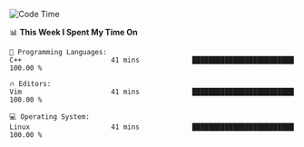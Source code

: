 <!-- [![Top Langs](https://github-readme-stats.vercel.app/api/top-langs/?username=gagahsyuja&theme=dracula&hide_border=true&border_radius=7)](https://github.com/anuraghazra/github-readme-stats) -->

<!--START_SECTION:waka-->
![Code Time](http://img.shields.io/badge/Code%20Time-105%20hrs%2011%20mins-blue)

📊 **This Week I Spent My Time On** 

```text
💬 Programming Languages: 
C++                      41 mins             █████████████████████████   100.00 % 

🔥 Editors: 
Vim                      41 mins             █████████████████████████   100.00 % 

💻 Operating System: 
Linux                    41 mins             █████████████████████████   100.00 % 
```


<!--END_SECTION:waka-->
